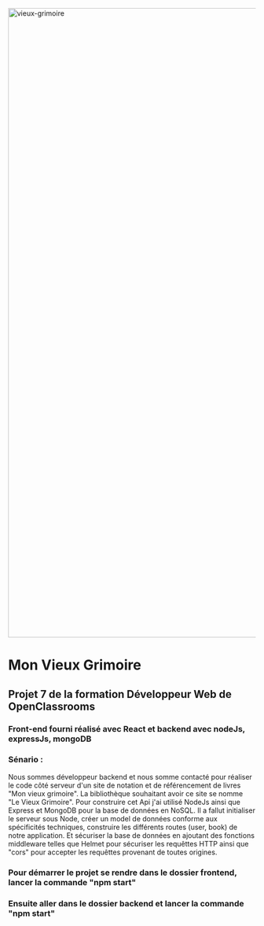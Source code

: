 
<img width="1280" alt="vieux-grimoire" src="https://github.com/NicolasM-83200/P7-backend-livres/assets/130040163/3984c582-3427-4004-9ac6-2f442ee93bd2">

# Mon Vieux Grimoire
## Projet 7 de la formation Développeur Web de OpenClassrooms
### Front-end fourni réalisé avec React et backend avec nodeJs, expressJs, mongoDB
### Sénario :
Nous sommes développeur backend et nous somme contacté pour réaliser le code côté serveur d'un site de notation et de référencement de livres "Mon vieux grimoire".
La bibliothèque souhaitant avoir ce site se nomme "Le Vieux Grimoire".
Pour construire cet Api j'ai utilisé NodeJs ainsi que Express et MongoDB pour la base de données en NoSQL.
Il a fallut initialiser le serveur sous Node, créer un model de données conforme aux spécificités techniques, construire les différents routes (user, book) de notre application.
Et sécuriser la base de données en ajoutant des fonctions middleware telles que Helmet pour sécuriser les requêttes HTTP ainsi que "cors" pour accepter les requêttes provenant de toutes origines.

### Pour démarrer le projet se rendre dans le dossier frontend, lancer la commande "npm start"
### Ensuite aller dans le dossier backend et lancer la commande "npm start"
